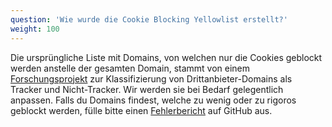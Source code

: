 ```yaml
---
question: 'Wie wurde die Cookie Blocking Yellowlist erstellt?'
weight: 100
---
```


Die ursprüngliche Liste mit Domains, von welchen nur die Cookies geblockt werden anstelle der gesamten Domain, stammt von einem [Forschungsprojekt](https://jonathanmayer.org/papers_data/bau13.pdf) zur Klassifizierung von Drittanbieter-Domains als Tracker und Nicht-Tracker. Wir werden sie bei Bedarf gelegentlich anpassen. Falls du Domains findest, welche zu wenig oder zu rigoros geblockt werden, fülle bitte einen [Fehlerbericht](https://github.com/EFForg/privacybadger/issues) auf GitHub aus.
